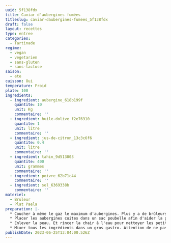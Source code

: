 ```yaml
---
uuid: 5f138fdx
title: Caviar d'aubergines fumées
titleslug: caviar-daubergines-fumees_5f138fdx
draft: false
layout: recettes
type: entree
categories:
  - Tartinade
regime:
  - vegan
  - vegetarien
  - sans-gluten
  - sans-lactose
saison:
  - ete
cuisson: Oui
temperature: Froid
plate: 100
ingredients:
  - ingredient: aubergine_618b199f
    quantite: 10
    unit: Kg
    commentaire: ''
  - ingredient: huile-dolive_f2e76310
    quantite: 1
    unit: litre
    commentaire: ''
  - ingredient: jus-de-citron_13c3c6f6
    quantite: 0.4
    unit: litre
    commentaire: ''
  - ingredient: tahin_9d513003
    quantite: 400
    unit: grammes
    commentaire: ''
  - ingredient: poivre_62b71c44
    commentaire: ''
  - ingredient: sel_6369338b
    commentaire: ''
materiel:
  - Bruleur
  - Plat Paela
preparation: |-
  * Coucher à même le gaz le maximum d'aubergines. Plus y a de brûleurs, mieux c'est ! Laisser cuire 10 min et retourner les pour encore 10 min.
  * Placer les aubergines cuites dans un sac poubelle afin d'aider la peau à se décoller.
  * Enlever la peau. Et rincer la chair à l'eau pour nettoyer les petits bouts de cramé.
  * Mixer tous les ingrédients dans un gros gastro. Attention de ne pas mettre trop de citron. Rectifier l'assaisonnement. Servir froid.
publishDate: 2023-06-25T13:04:00.526Z
---
```

